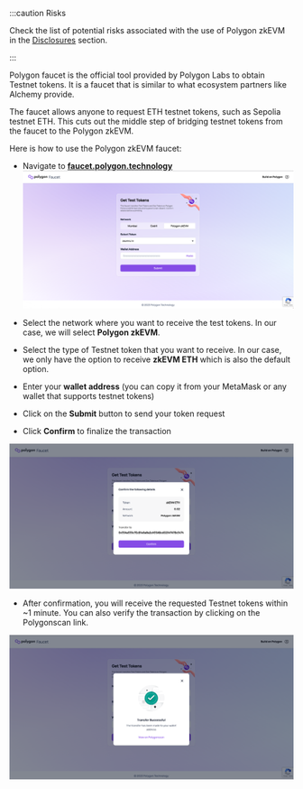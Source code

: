 
:::caution Risks

Check the list of potential risks associated with the use of Polygon zkEVM in the [<ins>Disclosures</ins>](/troubleshooting/risk-disclosures.md) section.

:::

Polygon faucet is the official tool provided by Polygon Labs to obtain Testnet tokens. It is a faucet that is similar to what ecosystem partners like Alchemy provide.

The faucet allows anyone to request ETH testnet tokens, such as Sepolia testnet ETH. This cuts out the middle step of bridging testnet tokens from the faucet to the Polygon zkEVM.

<!-- :::info

Polygon zkEVM network faucet provides 0.02 ETH in a single user request.

We understand that Goërli ETH holds value which might attract malicious actors. That is why, we have integrated certain security measures in place to prevent any DoS attacks on the Faucet.

::: -->

Here is how to use the Polygon zkEVM faucet:

- Navigate to [**faucet.polygon.technology**](https://faucet.polygon.technology/)
![Figure: faucet-zk](img/faucet-zketh.png)

- Select the network where you want to receive the test tokens. In our case, we will select **Polygon zkEVM**.

- Select the type of Testnet token that you want to receive. In our case, we only have the option to receive **zkEVM ETH** which is also the default option.

- Enter your **wallet address** (you can copy it from your MetaMask or any wallet that supports testnet tokens)

- Click on the **Submit** button to send your token request

- Click **Confirm** to finalize the transaction

![Figure: confirm-tx](img/confirm-zketh.png)

- After confirmation, you will receive the requested Testnet tokens within ~1 minute. You can also verify the transaction by clicking on the Polygonscan link.

![Figure: success-zk](img/success-zketh.png)